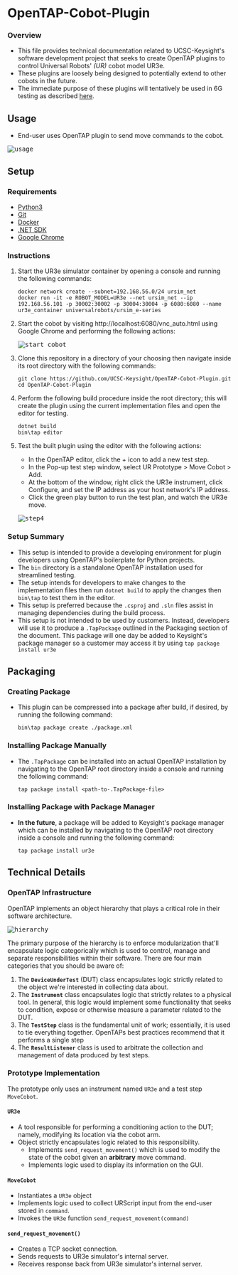 # OpenTAP-Cobot-Plugin

### Overview

- This file provides technical documentation related to UCSC-Keysight's software development project that seeks to create OpenTAP plugins to control Universal Robots' _(UR)_ cobot model UR3e.
- These plugins are loosely being designed to potentially extend to other cobots in the future.
- The immediate purpose of these plugins will tentatively be used in 6G testing as described [here](https://gist.github.com/Shawn-Armstrong/8018e24419fa095ff15e1e2458042c8a).

## Usage
- End-user uses OpenTAP plugin to send move commands to the cobot. 
    
 <kbd>![usage](https://user-images.githubusercontent.com/80125540/224439881-c21aa793-5173-42e4-9a26-bb517041b3e3.gif)</kbd>

## Setup

### Requirements

- [Python3](https://www.python.org/downloads/)
- [Git](https://git-scm.com/downloads)
- [Docker](https://docs.docker.com/get-docker/)
- [.NET SDK](https://aka.ms/dotnet-download)
- [Google Chrome](https://www.google.com/chrome/)

### Instructions

1. Start the UR3e simulator container by opening a console and running the following commands:
     
   ```Console
   docker network create --subnet=192.168.56.0/24 ursim_net
   docker run -it -e ROBOT_MODEL=UR3e --net ursim_net --ip 192.168.56.101 -p 30002:30002 -p 30004:30004 -p 6080:6080 --name ur3e_container universalrobots/ursim_e-series
   ``` 
2. Start the cobot by visiting http://localhost:6080/vnc_auto.html using Google Chrome and performing the following actions:
     
   <kbd>![start_cobot](https://user-images.githubusercontent.com/80125540/224440933-3e993623-81e5-48c1-9858-8629fe25f684.gif)</kbd>

3. Clone this repository in a directory of your choosing then navigate inside its root directory with the following commands:
     
   ```Console
   git clone https://github.com/UCSC-Keysight/OpenTAP-Cobot-Plugin.git
   cd OpenTAP-Cobot-Plugin
   ```
4. Perform the following build procedure inside the root directory; this will create the plugin using the current implementation files and open the editor for testing.
   ````Console
   dotnet build
   bin\tap editor
   ````
5. Test the built plugin using the editor with the following actions:
   - In the OpenTAP editor, click the + icon to add a new test step.
   - In the Pop-up test step window, select UR Prototype > Move Cobot > Add.
   - At the bottom of the window, right click the UR3e instrument, click Configure, and set the IP address as your host network's IP address.
   - Click the green play button to run the test plan, and watch the UR3e move.
     
   <kbd>![step4](https://user-images.githubusercontent.com/80125540/224439495-be4a2be1-a2d2-48fb-b36e-d018a18b1af1.gif)</kbd>

### Setup Summary
- This setup is intended to provide a developing environment for plugin developers using OpenTAP's boilerplate for Python projects.
- The `bin` directory is a standalone OpenTAP installation used for streamlined testing. 
- The setup intends for developers to make changes to the implementation files then run `dotnet build` to apply the changes then `bin\tap` to test them in the editor. 
- This setup is preferred because the `.csproj` and `.sln` files assist in managing dependencies during the build process.
- This setup is not intended to be used by customers. Instead, developers will use it to produce a `.TapPackage` outlined in the Packaging section of the document. This package will one day be added to Keysight's package manager so a customer may access it by using `tap package install ur3e`
   
## Packaging

### Creating Package
- This plugin can be compressed into a package after build, if desired, by running the following command:
    
    ```
    bin\tap package create ./package.xml
    ``` 
### Installing Package Manually
- The `.TapPackage` can be installed into an actual OpenTAP installation by navigating to the OpenTAP root directory inside a console and running the following command:
    
     ```Console
     tap package install <path-to-.TapPackage-file>
     ```

### Installing Package with Package Manager
- **In the future**, a package will be added to Keysight's package manager which can be installed by navigating to the OpenTAP root directory inside a console and running the following command:
    
  ```Console
  tap package install ur3e
  ```
  
## Technical Details

### OpenTAP Infrastructure

OpenTAP implements an object hierarchy that plays a critical role in their software architecture.

<kbd>![hierarchy](https://doc.opentap.io/assets/img/ObjectHierarchy.0307a24d.png)</kbd>

The primary purpose of the hierarchy is to enforce modularization that'll encapsulate logic categorically which is used to control, manage and separate responsibilities within their software. There are four main categories that you should be aware of:

1. The **`DeviceUnderTest`** (DUT) class encapsulates logic strictly related to the object we're interested in collecting data about.
2. The **`Instrument`** class encapsulates logic that strictly relates to a physical tool. In general, this logic would implement some functionality that seeks to condition, expose or otherwise measure a parameter related to the DUT.
3. The **`TestStep`** class is the fundamental unit of work; essentially, it is used to tie everything together. OpenTAPs best practices recommend that it performs a single step
4. The **`ResultListener`** class is used to arbitrate the collection and management of data produced by test steps.

### Prototype Implementation

The prototype only uses an instrument named `UR3e` and a test step `MoveCobot`.

#### `UR3e`
- A tool responsible for performing a conditioning action to the DUT; namely, modifying its location via the cobot arm. 
- Object strictly encapsulates logic related to this responsibility.
  - Implements `send_request_movement()` which is used to modify the state of the cobot given an **arbitrary** move command. 
  - Implements logic used to display its information on the GUI.
  
#### `MoveCobot`
- Instantiates a `UR3e` object
- Implements logic used to collect URScript input from the end-user stored in `command`.
- Invokes the `UR3e` function `send_request_movement(command)`

#### `send_request_movement()`
- Creates a TCP socket connection.
- Sends requests to UR3e simulator's internal server.
- Receives response back from UR3e simulator's internal server.
